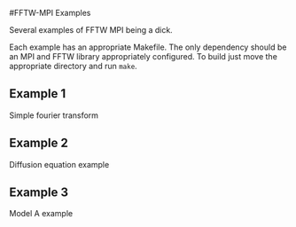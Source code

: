 #FFTW-MPI Examples

Several examples of FFTW MPI being a dick.

Each example has an appropriate Makefile. The only dependency should be an MPI and FFTW library appropriately configured. To build just move the appropriate directory and run `make`.

## Example 1

Simple fourier transform

## Example 2

Diffusion equation example

## Example 3

Model A example 
